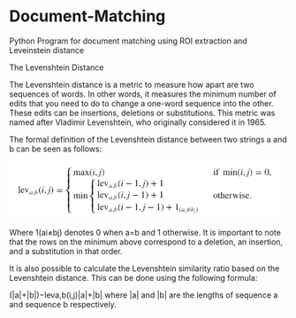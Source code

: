 # Document-Matching
Python Program for document matching using ROI extraction and Leveinstein distance 

The Levenshtein Distance

The Levenshtein distance is a metric to measure how apart are two sequences of words. In other words, it measures the minimum number of edits that you need to do to change a one-word sequence into the other. These edits can be insertions, deletions or substitutions. This metric was named after Vladimir Levenshtein, who originally considered it in 1965.

The formal definition of the Levenshtein distance between two strings a and b can be seen as follows:

![alt text](https://github.com/ask-santosh/Document-Matching/blob/main/old_code/Screen_Shot_2019-02-04_at_10.55.46_AM_kxnz1h.png?raw=true)


Where 1(ai≠bj) denotes 0 when a=b and 1 otherwise. It is important to note that the rows on the minimum above correspond to a deletion, an insertion, and a substitution in that order.

It is also possible to calculate the Levenshtein similarity ratio based on the Levenshtein distance. This can be done using the following formula:

(|a|+|b|)−leva,b(i,j)|a|+|b|
where |a| and |b| are the lengths of sequence a and sequence b respectively.
